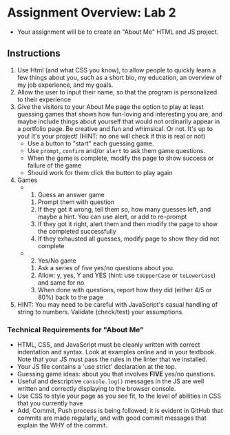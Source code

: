 # Assignment Overview: Lab 2

- Your assignment will be to create an "About Me" HTML and JS project.

## Instructions

1. Use Html (and what CSS you know), to allow people to quickly learn a few things about you, 
such as a short bio, my education, an overview of my job experience, and my goals.
1. Allow the user to input their name, so that the program is personalized to their experience
1. Give the visitors to your About Me page the option to play at least guessing games that shows how fun-loving and interesting you are, and maybe include things about yourself that would not ordinarily appear in a portfolio page. Be creative and fun and whimsical. Or not. It's up to you! It's your project! (HINT: no one will check if this is real or not)
    * Use a button to "start" each guessing game.
    * Use `prompt`, `confirm` and/or `alert` to ask them game questions.
    * When the game is complete, modify the page to show success or failure of the game
    * Should work for them click the button to play again
1. Games
    * 1) Guess an answer game
        1. Prompt them with question
        2. If they got it wrong, tell them so, how many guesses left, and maybe a hint. You can use alert, or add to re-prompt
        3. If they got it right, alert them and then modify the page to show the completed successfully
        4. If they exhausted all guesses, modify page to show they did not complete
    * 2) Yes/No game
        1. Ask a series of five yes/no questions about you.
        2. Allow: y, yes, Y and YES (hint: use `toUpperCase` or `toLowerCase`) and same for no
        3. When done with questions, report how they did (either 4/5 or 80%) back to the page
1. HINT: You may need to be careful with JavaScript's casual handling of string to numbers. Validate (check/test) your assumptions.
       
### Technical Requirements for "About Me"

- HTML, CSS, and JavaScript must be cleanly written with correct indentation and syntax. Look at examples online and in your textbook. Note that your JS must pass the rules in the linter that we installed.
- Your JS file contains a 'use strict' declaration at the top.
- Guessing game ideas: about you that involves **FIVE** yes/no questions. 
- Useful and descriptive `console.log()` messages in the JS are well written and correctly displaying to the browser console.
- Use CSS to style your page as you see fit, to the level of abilities in CSS that you currently have
- Add, Commit, Push process is being followed; it is evident in GitHub that commits are made regularly, and with good commit messages that explain the WHY of the commit.

